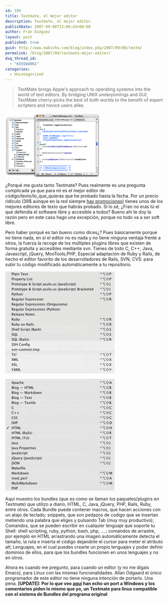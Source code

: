 ```yaml
---
id: 194
title: Textmate, el mejor editor
description: Textmate, el mejor editor
publishDate: 2007-09-08T13:06:43+00:00
author: Fran Diéguez
layout: post
published: true
guid: http://www.mabishu.com/blog/index.php/2007/09/08/textm/
permalink: /blog/2007/09/textmate-mejor-editor/
dsq_thread_id:
  - "655584061"
categories:
  - Uncategorized
---
```

<blockquote>TextMate brings Apple's approach to operating systems into the world of text editors. By bridging UNIX underpinnings and GUI, TextMate cherry-picks the best of both worlds to the benefit of expert scripters and novice users alike.</blockquote>

<div class="alignright"style="width:300px">
<div>

![project_window_with_tabs](./project_window_with_tabs.png)
</div>
</div>

¿Porqué me gusta tanto Textmate? Pues realmente es una pregunta complicada ya que para mi es el mejor editor de código/texto/lo_que_quieras que he probado hasta la fecha. Por un precio ridículo (39$ aúnque en la red siempre <a title="MacHeist.com" href="http://www.macheist.com">hay promociones</a>) tienes unos de los mejores editores de texto que habrás probado.
Si lo sé, ¿Fran no eras tú el que defendía el software libre y accesible a todos? Bueno ahí te doy la razón pero en este caso hago una excepción, porque no todo va a ser soft libre.

Pero haber porqué es tan bueno como dices¿? Pues básicamente porque no tiene nada, en sí el editor no es nada y no tiene ninguna ventaja frente a otros, la fuerza la recoge de los múltiples plugins libres que existen de forma gratuíta y accesibles mediante svn. Tienes de todo
C, C++, Java, Javascript, jQuery, MooTools,PHP, Especial adaptación de Ruby y Rails, de hecho el editor favorito de los desarrolladores de Rails, SVN, CVS: para subir tu código modificado automáticamente a tu repositorio.

![Lista de Bundles 2 para Textmate](./lista-de-bundles-2-de-textmate.gif)

![Lista de Bundles 1 para Textmate](./lista-de-bundles-1-para-textmate.gif)

Aquí muestro los bundles (que es como se llaman los paquetes/plugins en Textmate) que utilizo a diario, HTML, C, Java, jQuery, PHP, Rails, Ruby, entre otros. Cada Bundle puede contener macros, que hacen acciones con un atajo de teclado; snippets, que son pedazos de codigo que se insertan metiendo una palabra que eliges y pulsando Tab (muy muy productivo); Comandos, que se pueden escribir en cualquier lenguaje que soporte tu Shell: shell scripting, ruby, python, bash, php, ....; comandos de arrastre, por ejemplo en HTML arrastrando una imagen automáticamente detecta el tamaño, la ruta e inserta el código dejandote el cursor para meter el atributo alt; Lenguajes, en el cual puedes crearte un propio lenguajes y poder definir dominios de ellos, para que los bundles funcionen en unos lenguajes y no en otros.

Ahora es cuando me pregunto, para cuando un editor (y no me digais Emacs), para Linux con las mismas funcionalidades. Allan Odgaard el único programador de este editor no tiene ninguna intención de portarlo. Una pena.
<strong>[UPDATE]: Por lo que veo <a title="Being the Change  » Blog Archive   » The Power of Textmate on Windows" href="http://www.e-texteditor.com/blog/2006/textmate_on_windows">aquí</a> han echo un port a Windows y los comentarios piden lo mismo que yo, un Textmate para linux compatible con el sistema de Bundles del programa original</strong>
